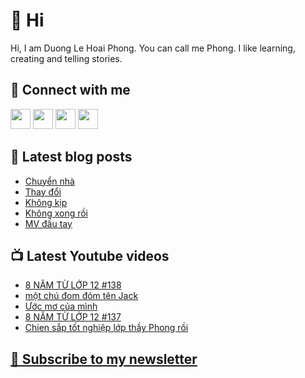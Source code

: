 # 👋 Hi

Hi, I am Duong Le Hoai Phong. You can call me Phong. I like learning, creating and telling stories.

## 🔗 Connect with me
[<img height="32" width="32" src="https://cdn.jsdelivr.net/npm/simple-icons@v3/icons/youtube.svg" />](https://www.youtube.com/channel/UCXykqt3V2-9bYXKWZRcH0rA)
[<img height="32" width="32" src="https://cdn.jsdelivr.net/npm/simple-icons@v3/icons/instagram.svg" />](https://www.instagram.com/dlhoaiphong)
[<img height="32" width="32" src="https://cdn.jsdelivr.net/npm/simple-icons@v3/icons/facebook.svg" />](https://www.facebook.com/dlhoaiphong)
[<img height="32" width="32" src="https://cdn.jsdelivr.net/npm/simple-icons@v3/icons/linkedin.svg" />](https://www.linkedin.com/in/dlhoaiphong)

## 📝 Latest blog posts

<!-- BLOG-POST-LIST:START -->
- [Chuyển nhà](https://phongduong.dev/blog/2021/09/chuyen-nha/)
- [Thay đổi](https://phongduong.dev/blog/2021/09/thay-doi/)
- [Không kịp](https://phongduong.dev/blog/2021/09/khong-kip/)
- [Không xong rồi](https://phongduong.dev/blog/2021/09/khong-xong-roi/)
- [MV đầu tay](https://phongduong.dev/blog/2021/09/mv-dau-tay/)
<!-- BLOG-POST-LIST:END -->

## 📺 Latest Youtube videos

<!-- YOUTUBE-VIDEO-LIST:START -->
- [8 NĂM TỪ LỚP 12 #138](https://www.youtube.com/watch?v=DA8kSMdEkmg)
- [một chú đom đóm tên Jack](https://www.youtube.com/watch?v=dJK4LC8aAnw)
- [Ước mơ của mình](https://www.youtube.com/watch?v=rT96JjJprJo)
- [8 NĂM TỪ LỚP 12 #137](https://www.youtube.com/watch?v=LnWi543h7Qw)
- [Chien sắp tốt nghiệp lớp thầy Phong rồi](https://www.youtube.com/watch?v=9C6HGK3jAeU)
<!-- YOUTUBE-VIDEO-LIST:END -->

## [💌 Subscribe to my newsletter](https://phongever.substack.com/)
